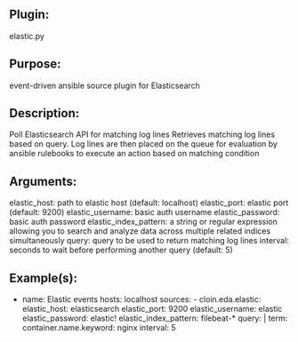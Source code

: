 ## Plugin:

elastic.py

## Purpose:

event-driven ansible source plugin for Elasticsearch

## Description:

Poll Elasticsearch API for matching log lines
    Retrieves matching log lines based on query. Log lines
    are then placed on the queue for evaluation by ansible
    rulebooks to execute an action based on matching condition

## Arguments:

elastic_host: path to elastic host (default: localhost)
    elastic_port: elastic port (default: 9200)
    elastic_username: basic auth username
    elastic_password: basic auth password
    elastic_index_pattern: a string or regular expression allowing you to search and analyze data across multiple related indices simultaneously
    query: query to be used to return matching log lines
    interval: seconds to wait before performing another query (default: 5)

## Example(s):

- name: Elastic events
        hosts: localhost
        sources:
            - cloin.eda.elastic:
                elastic_host: elasticsearch
                elastic_port: 9200
                elastic_username: elastic
                elastic_password: elastic!
                elastic_index_pattern: filebeat-*
                query: |
                term:
                    container.name.keyword: nginx
                interval: 5

